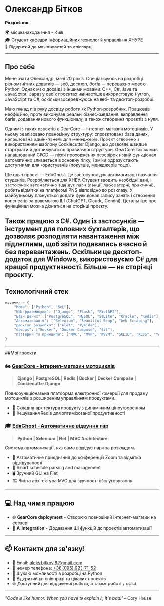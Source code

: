 # Олександр Бітков

**Розробник**

🌍 місцезнаходження - Київ <br>
🎓 Студент кафедри інформаційних технологій управління ХНУРЕ <br> 
💼 Відкритий до можливостей та співпарці <br>

---

## Про себе

Мене звати Олександр, мені 20 років. Спеціалізуюсь на розробці різноманітних додатків — веб, десктоп, ботів — переважно мовою Python. Однак маю досвід і з іншими мовами: C++, C#, Java та JavaScript. Зараз у своїх проєктах найчастіше використовую Python, JavaScript та C#, оскільки зосереджуюсь на веб- та десктоп-розробці.

Маю понад пів року досвіду роботи як Python-розробник. Працював неофіційно, проте виконував реальні бізнес-завдання: виправлення багів, додавання нового функціоналу, а також створення проєктів з нуля.

Одним із таких проєктів є GearCore — інтернет-магазин мотоциклів. У ньому реалізовано повноцінну структуру: спроєктована база даних, налаштована адмін-панель для менеджерів. Проєкт створено з використанням шаблону Cookiecutter Django, що дозволяє швидше стартувати й дотримуватись правильної структури. GearCore також має налаштований CI/CD — після проходження перевірок новий функціонал автоматично зливається в основну гілку, і зміни одразу стають доступними для користувачів (покупців, менеджерів тощо).

Ще один проєкт — EduGhost. Це застосунок для автоматизації навчання студентів. Розробляється для ХНЕУ. Студент вводить необхідні дані, і застосунок автоматично відвідує пари (лекції, лабораторні, практичні), робить відмітки на платформі PNS відповідно до розкладу. У майбутньому планується додати функціонал запису занять і створення конспектів за допомогою ШІ (ChatGPT, Claude, Gemini). Детальніше про функціонал можна дізнатися на сторінці проєкту.

Також працюю з C#. Один із застосунків — інструмент для головних бухгалтерів, що дозволяє розподіляти навантаження між підлеглими, щоб звіти подавались вчасно й без перевантажень. Оскільки це десктоп-додаток для Windows, використовуємо C# для кращої продуктивності. Більше — на сторінці проєкту.
---

## Технологічний стек

```python
навички = {
    "Мови": ["Python", "SQL"],
    "Web-фраемворки": ["Django", "Flask", "FastAPI"],
    "Бази даних": ["PostgreSQL", "MySQL", "SQLite", "Oracle", "Redis"],
    "Автоматизація": ["Selenium", "Beautiful Soup", "Web Scraping"],
    "Десктоп розробка": ["Flet", "PySide"],
    "devops": ["Docker", "Docker Compose", "Git"],
    "паттерни та принципи": ["MVC", "MVP", "MVVM", "SOLID", "KISS", "YAGNI"]
}
```

---

##Мої проекти

### 🏍️ [GearCore - Інтернет-магазин мотоциклів](https://github.com/aleks-bitkov/gearcore)
> **Django | PostgreSQL | Redis | Docker | Docker Compose | Cookiecutter Django**

Повнофункціональна платформа електронної комерції для продажу мотоциклів з розширеним управлінням продуктами.

- 🔧 Складна архітектура продукту з динамічним ціноутворенням
- 🚀 Кешування Redis для оптимізованої продуктивності 

### 🎓 [EduGhost - Автоматичне відвуння пар](https://github.com/aleks-bitkov/EduGhost.hneu)
> **Python | Selenium | Flet | MVC Architecture**

Система автоматизації, яка сама відвідує пари за розкладом.

- 🤖 Автоматичне приєднання до конференцій Zoom та відмітка відвідуваності
- 📅 Smart schedule parsing and management
- 🖥️ Зручний GUI на Flet
- 🏗️ Чиста архітектура MVC для зручності обслуговування

---

## 💻 Над чим я працюю

- 🌐 **GearCore deployment** - Створюю повноціний інтернет-магазин на сервері
- 🤖 **AI Integration** - Додавання ШІ функцій до проектів автоматизації

---

## 📫 Контакти для зв'язку!

- 📧 Email: [aleks.bitkov.9@gmail.com](mailto:aleks.bitkov.9@gmail.com)
- 📱 номер телефона: [+38 (095) 923-71-52](tel:0959237152)
- 💼 Шукаю можливості в розробці на Python
- 🤝 Відкритий до співпраці та цікавих проектів
- 🌐 Доступний для віддаленої роботи, а також роботі у офісі

---

*"Code is like humor. When you have to explain it, it's bad."* – Cory House
